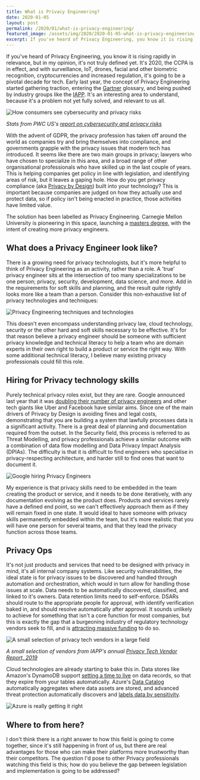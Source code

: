 ```yaml
---
title: What is Privacy Engineering?
date: 2020-01-05
layout: post
permalink: /2020/01/what-is-privacy-engineering/
featured_image: /assets/img/2020/2020-01-05-what-is-privacy-engineering.jpg
excerpt: If you've heard of Privacy Engineering, you know it is rising rapidly in relevance, but in my opinion, it's not truly defined yet. It's 2020, the CCPA is in effect, and with surveillance, IoT, drones, facial and other biometric recognition, cryptocurrencies and increased regulation, it's going to be a pivotal decade for tech. Early last year, the concept of Privacy Engineering started gathering traction, entering the Gartner glossary, and being pushed by industry groups like the IAPP. It's an interesting area to understand, because it's a problem not yet fully solved, and relevant to us all.
---
```

If you've heard of Privacy Engineering, you know it is rising rapidly in relevance, but in my opinion, it's not truly defined yet. It's 2020, the CCPA is in effect, and with surveillance, IoT, drones, facial and other biometric recognition, cryptocurrencies and increased regulation, it's going to be a pivotal decade for tech. Early last year, the concept of Privacy Engineering started gathering traction, entering the [Gartner](https://www.gartner.com/en/information-technology/glossary/privacy-engineering) glossary, and being pushed by industry groups like the [IAPP](https://iapp.org/connect/communities/sections/privacy-engineering/). It's an interesting area to understand, because it's a problem not yet fully solved, and relevant to us all. 

![How consumers see cybersecurity and privacy risks]({{site.baseurl}}/assets/img/2020/2020-01-05-pwg-stats.webp)

*Stats from PWC US's [report on cybersecurity and privacy risks](https://www.pwc.com/us/en/services/consulting/library/consumer-intelligence-series/cybersecurity-protect-me.html)*

With the advent of GDPR, the privacy profession has taken off around the world as companies try and bring themselves into compliance, and governments grapple with the privacy issues that modern tech has introduced. It seems like there are two main groups in privacy; lawyers who have chosen to specialize in this area, and a broad range of other organisational professionals who have skilled up in the last couple of years. This is helping companies get policy in line with legislation, and identifying areas of risk, but it leaves a gaping hole. How do you get privacy compliance (aka [Privacy by Design](https://en.wikipedia.org/wiki/Privacy_by_design)) built into your technology? This is important because companies are judged on how they actually use and protect data, so if policy isn't being enacted in practice, those activities have limited value.

The solution has been labelled as Privacy Engineering. Carnegie Mellon University is pioneering in this space, launching a [masters degree](https://privacy.cs.cmu.edu/), with the intent of creating more privacy engineers. 

## What does a Privacy Engineer look like?
There is a growing need for privacy technologists, but it's more helpful to think of Privacy Engineering as an activity, rather than a role. A 'true' privacy engineer sits at the intersection of too many specializations to be one person; privacy, security, development, data science, and more. Add in the requirements for soft skills and planning, and the result quite rightly looks more like a team than a person. Consider this non-exhaustive list of privacy technologies and techniques:

![Privacy Engineering techniques and technologies]({{site.baseurl}}/assets/img/2020/2020-01-05-privacy-engineering-techniques-and-technologies.jpg)

This doesn't even encompass understanding privacy law, cloud technology, security or the other hard and soft skills necessary to be effective. It's for that reason believe a privacy engineer should be someone with sufficient privacy knowledge and technical literacy to help a team who are domain experts in their own right to build a product or service the right way. With some additional technical literacy, I believe many existing privacy professionals could fill this role. 

## Hiring for Privacy technology skills
Purely technical privacy roles exist, but they are rare. Google announced last year that it was [doubling their number of privacy engineers](https://www.fastcompany.com/90349587/google-is-opening-a-privacy-engineering-hub-in-europe) and other tech giants like Uber and Facebook have similar aims. Since one of the main drivers of Privacy by Design is avoiding fines and legal costs, demonstrating that you are building a system that lawfully processes data is a significant activity. There is a great deal of planning and documentation required from the outset. In the Security field, this process is referred to as Threat Modelling, and privacy professionals achieve a similar outcome with a combination of data flow modelling and Data Privacy Impact Analysis (DPIAs). The difficulty is that it is difficult to find engineers who specialise in privacy-respecting architecture, and harder still to find ones that want to document it.

![Google hiring Privacy Engineers]({{site.baseurl}}/assets/img/2020/2020-05-01-safety-engineering-center.jpg)

My experience is that privacy skills need to be embedded in the team creating the product or service, and it needs to be done iteratively, with any documentation evolving as the product does. Products and services rarely have a defined end point, so we can't effectively approach them as if they will remain fixed in one state. It would ideal to have someone with privacy skills permanently embedded within the team, but it's more realistic that you will have one person for several teams, and that they lead the privacy function across those teams. 

## Privacy Ops
It's not just products and services that need to be designed with privacy in mind, it's all internal company systems. Like security vulnerabilities, the ideal state is for privacy issues to be discovered and handled through automation and orchestration, which would in turn allow for handling those issues at scale. Data needs to be automatically discovered, classified, and linked to it's owners. Data retention limits need to self-enforce. DSARs should route to the appropriate people for approval, with identify verification baked in, and should resolve automatically after approval. It sounds unlikely to achieve for something that isn't a core function for most companies, but this is exactly the gap that a burgeoning industry of regulatory technology vendors seek to fill, and is [attracting massive funding](https://fpf.org/2019/07/11/new-privacy-tech-industry-attracts-massive-funding/) to do so.

![A small selection of privacy tech vendors in a large field]({{site.baseurl}}/assets/img/2020/2020-01-05-privacy-tech-vendors.jpg)

*A small selection of vendors from IAPP's annual [Privacy Tech Vendor Report, 2019](https://iapp.org/resources/article/2019-privacy-tech-vendor-report/)*

Cloud technologies are already starting to bake this in. Data stores like Amazon's DynamoDB support [setting a time to live](https://aws.amazon.com/about-aws/whats-new/2017/02/amazon-dynamodb-now-supports-automatic-item-expiration-with-time-to-live-ttl/) on data records, so that they expire from your tables automatically. Azure's [Data Catalog](https://azure.microsoft.com/en-au/services/data-catalog/) automatically aggregates where data assets are stored, and advanced threat protection automatically discovers and [labels data by sensitivity](https://techcommunity.microsoft.com/t5/azure-information-protection/discover-and-protect-sensitive-data-through-azure-information/ba-p/297292).

![Azure is really getting it right]({{site.baseurl}}/assets/img/2020/2020-01-05-bright-ideas.png)

## Where to from here?
I don't think there is a right answer to how this field is going to come together, since it's still happening in front of us, but there are real advantages for those who can make their platforms more trustworthy than their competitors. The question I'd pose to other Privacy professionals watching this field is this; how do you believe the gap between legislation and implementation is going to be addressed? 

